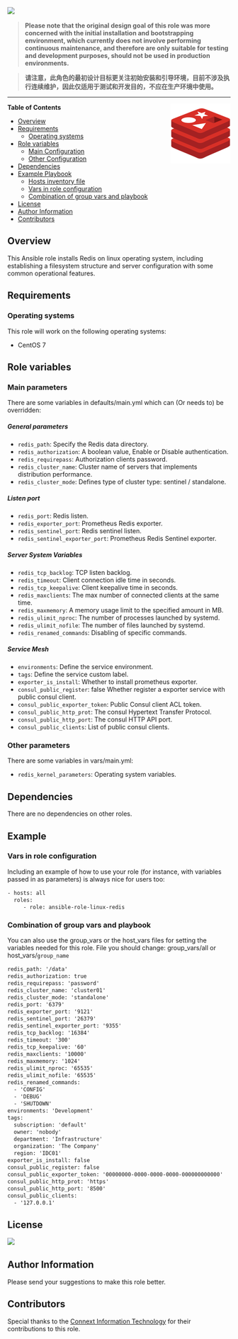 ![](https://img.shields.io/badge/Ansible-redis-green.svg?logo=angular&style=for-the-badge)

>__Please note that the original design goal of this role was more concerned with the initial installation and bootstrapping environment, which currently does not involve performing continuous maintenance, and therefore are only suitable for testing and development purposes,  should not be used in production environments.__

>__请注意，此角色的最初设计目标更关注初始安装和引导环境，目前不涉及执行连续维护，因此仅适用于测试和开发目的，不应在生产环境中使用。__
___

<p><img src="https://raw.githubusercontent.com/goldstrike77/goldstrike77.github.io/master/img/logo/logo_redis.png" align="right" /></p>

__Table of Contents__

- [Overview](#overview)
- [Requirements](#requirements)
  * [Operating systems](#operating-systems)
- [ Role variables](#Role-variables)
  * [Main Configuration](#Main-parameters)
  * [Other Configuration](#Other-parameters)
- [Dependencies](#dependencies)
- [Example Playbook](#example-playbook)
  * [Hosts inventory file](#Hosts-inventory-file)
  * [Vars in role configuration](#vars-in-role-configuration)
  * [Combination of group vars and playbook](#combination-of-group-vars-and-playbook)
- [License](#license)
- [Author Information](#author-information)
- [Contributors](#Contributors)

## Overview
This Ansible role installs Redis on linux operating system, including establishing a filesystem structure and server configuration with some common operational features.

## Requirements
### Operating systems
This role will work on the following operating systems:

  * CentOS 7

## Role variables
### Main parameters #
There are some variables in defaults/main.yml which can (Or needs to) be overridden:
##### General parameters
* `redis_path`: Specify the Redis data directory.
* `redis_authorization`: A boolean value, Enable or Disable authentication.
* `redis_requirepass`: Authorization clients password.
* `redis_cluster_name`: Cluster name of servers that implements distribution performance.
* `redis_cluster_mode`: Defines type of cluster type: sentinel / standalone.

##### Listen port
* `redis_port`: Redis listen.
* `redis_exporter_port`: Prometheus Redis exporter.
* `redis_sentinel_port`: Redis sentinel listen.
* `redis_sentinel_exporter_port`: Prometheus Redis Sentinel exporter.

##### Server System Variables
* `redis_tcp_backlog`: TCP listen backlog.
* `redis_timeout`: Client connection idle time in seconds.
* `redis_tcp_keepalive`: Client keepalive time in seconds.
* `redis_maxclients`: The max number of connected clients at the same time.
* `redis_maxmemory`: A memory usage limit to the specified amount in MB.
* `redis_ulimit_nproc`: The number of processes launched by systemd.
* `redis_ulimit_nofile`: The number of files launched by systemd.
* `redis_renamed_commands`: Disabling of specific commands.

##### Service Mesh
* `environments`: Define the service environment.
* `tags`: Define the service custom label.
* `exporter_is_install`: Whether to install prometheus exporter.
* `consul_public_register`: false Whether register a exporter service with public consul client.
* `consul_public_exporter_token`: Public Consul client ACL token.
* `consul_public_http_prot`: The consul Hypertext Transfer Protocol.
* `consul_public_http_port`: The consul HTTP API port.
* `consul_public_clients`: List of public consul clients.

### Other parameters
There are some variables in vars/main.yml:

* `redis_kernel_parameters`: Operating system variables.

## Dependencies
There are no dependencies on other roles.

## Example
### Vars in role configuration
Including an example of how to use your role (for instance, with variables passed in as parameters) is always nice for users too:

    - hosts: all
      roles:
         - role: ansible-role-linux-redis

### Combination of group vars and playbook
You can also use the group_vars or the host_vars files for setting the variables needed for this role. File you should change: group_vars/all or host_vars/`group_name`

    redis_path: '/data'
    redis_authorization: true
    redis_requirepass: 'password'
    redis_cluster_name: 'cluster01'
    redis_cluster_mode: 'standalone'
    redis_port: '6379'
    redis_exporter_port: '9121'
    redis_sentinel_port: '26379'
    redis_sentinel_exporter_port: '9355'
    redis_tcp_backlog: '16384'
    redis_timeout: '300'
    redis_tcp_keepalive: '60'
    redis_maxclients: '10000'
    redis_maxmemory: '1024'
    redis_ulimit_nproc: '65535'
    redis_ulimit_nofile: '65535'
    redis_renamed_commands:
      - 'CONFIG'
      - 'DEBUG'
      - 'SHUTDOWN'
    environments: 'Development'
    tags:
      subscription: 'default'
      owner: 'nobody'
      department: 'Infrastructure'
      organization: 'The Company'
      region: 'IDC01'
    exporter_is_install: false
    consul_public_register: false
    consul_public_exporter_token: '00000000-0000-0000-0000-000000000000'
    consul_public_http_prot: 'https'
    consul_public_http_port: '8500'
    consul_public_clients:
      - '127.0.0.1'

## License
![](https://img.shields.io/badge/MIT-purple.svg?style=for-the-badge)

## Author Information
Please send your suggestions to make this role better.

## Contributors
Special thanks to the [Connext Information Technology](http://www.connext.com.cn) for their contributions to this role.
